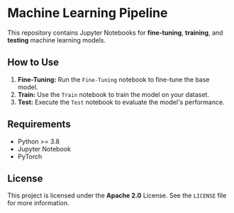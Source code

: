 # Machine Learning Pipeline

This repository contains Jupyter Notebooks for **fine-tuning**, **training**, and **testing** machine learning models.

## How to Use

1. **Fine-Tuning:** Run the `Fine-Tuning` notebook to fine-tune the base model.
2. **Train:** Use the `Train` notebook to train the model on your dataset.
3. **Test:** Execute the `Test` notebook to evaluate the model's performance.

## Requirements

- Python >= 3.8
- Jupyter Notebook
- PyTorch

## License

This project is licensed under the **Apache 2.0** License. See the `LICENSE` file for more information.
